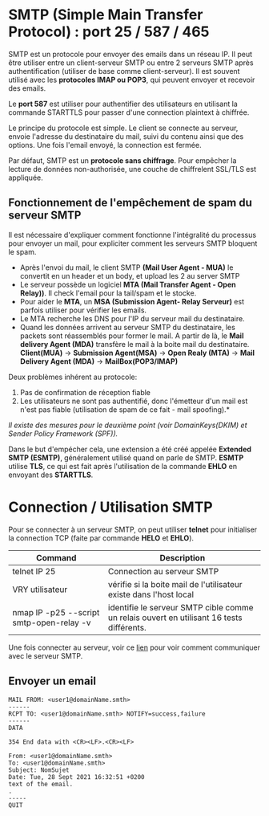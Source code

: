 # SMTP (Simple Main Transfer Protocol) : port 25 / 587 / 465

SMTP est un protocole pour envoyer des emails dans un réseau IP.
Il peut être utiliser entre un client-serveur SMTP ou entre 2 serveurs SMTP après authentification (utiliser de base comme client-serveur).
Il est souvent utilisé avec les **protocoles IMAP ou POP3**, qui peuvent envoyer et recevoir des emails.

Le **port 587** est utiliser pour authentifier des utilisateurs en utilisant la commande STARTTLS pour passer d'une connection plaintext à chiffrée.

Le principe du protocole est simple. Le client se connecte au serveur, envoie l'adresse du destinataire du mail, suivi du contenu ainsi que des options. Une fois l'email envoyé, la connection est fermée.

Par défaut, SMTP est un **protocole sans chiffrage**. Pour empêcher la lecture de données non-authorisée, une couche de chiffrelent SSL/TLS est appliquée.

## Fonctionnement de l'empêchement de spam du serveur SMTP
Il est nécessaire d'expliquer comment fonctionne l'intégralité du processus pour envoyer un mail, pour expliciter comment les serveurs SMTP bloquent le spam.

- Après l'envoi du mail, le client SMTP **(Mail User Agent - MUA)** le convertit en un header et un body, et upload les 2 au server SMTP
- Le serveur possède un logiciel **MTA (Mail Transfer Agent - Open Relay))**. Il check l'email pour la tail/spam et le stocke.
- Pour aider le **MTA**, un **MSA (Submission Agent- Relay Serveur)** est parfois utiliser pour vérifier les emails.
- Le MTA recherche les DNS pour l'IP du serveur mail du destinataire.
- Quand les données arrivent au serveur SMTP du destinataire, les packets sont réassemblés pour former le mail. A partir de là, le **Mail delivery Agent (MDA)** transfère le mail à la boite mail du destinataire.
**Client(MUA)** &rarr; **Submission Agent(MSA)** &rarr; **Open Realy (MTA)** &rarr; **Mail Delivery Agent (MDA)** &rarr; **MailBox(POP3/IMAP)**

Deux problèmes inhérent au protocole:
1. Pas de confirmation de réception fiable
2. Les utilisateurs ne sont pas authentifié, donc l'émetteur d'un mail est n'est pas fiable (utilisation de spam de ce fait - mail spoofing).*

*Il existe des mesures pour le deuxième point (voir DomainKeys(DKIM) et Sender Policy Framework (SPF)).*

Dans le but d'empécher cela, une extension a été créé appelée **Extended SMTP (ESMTP)**, généralement utilisé quand on parle de SMTP.
**ESMTP** utilise **TLS**, ce qui est fait après l'utilisation de la commande **EHLO** en envoyant des **STARTTLS**.

# Connection / Utilisation SMTP

Pour se connecter à un serveur SMTP, on peut utiliser **telnet** pour initialiser la connection TCP (faite par commande **HELO** et **EHLO**).

| Command     | Description |
| ----------- | ----------- |
| telnet IP 25| Connection au serveur SMTP |
| VRY utilisateur | vérifie si la boite mail de l'utilisateur existe dans l'host local |
| nmap IP -p25 --script smtp-open-relay -v | identifie le serveur SMTP cible comme un relais ouvert en utilisant 16 tests différents.  |

Une fois connecter au serveur, voir ce [lien](https://mailtrap.io/blog/smtp-commands-and-responses/) pour voir comment communiquer avec le serveur SMTP.

## Envoyer un email 
``` 
MAIL FROM: <user1@domainName.smth>
------
RCPT TO: <user1@domainName.smth> NOTIFY=success,failure
------
DATA

354 End data with <CR><LF>.<CR><LF>

From: <user1@domainName.smth>
To: <user1@domainName.smth>
Subject: NomSujet
Date: Tue, 28 Sept 2021 16:32:51 +0200
text of the email.
.
-----
QUIT
```


